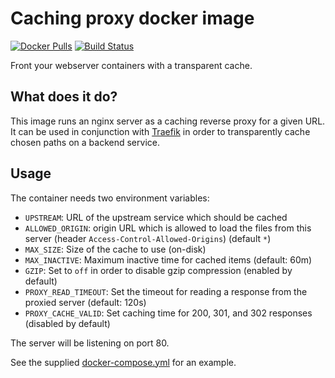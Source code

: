 # Caching proxy docker image

[![Docker Pulls](https://img.shields.io/docker/pulls/decentralize/caching-proxy.svg)](https://hub.docker.com/r/decentralize/caching-proxy)
[![Build Status](https://ci.strahlungsfrei.de/api/badges/djmaze/docker-caching-proxy/status.svg)](https://ci.strahlungsfrei.de/djmaze/docker-caching-proxy)

Front your webserver containers with a transparent cache.

## What does it do?

This image runs an nginx server as a caching reverse proxy for a given URL. It can be used in conjunction with [Traefik](https://github.com/containous/traefik) in order to transparently cache chosen paths on a backend service.

## Usage

The container needs two environment variables:

* `UPSTREAM`: URL of the upstream service which should be cached
* `ALLOWED_ORIGIN`: origin URL which is allowed to load the files from this server (header `Access-Control-Allowed-Origins`) (default `*`)
* `MAX_SIZE`: Size of the cache to use (on-disk)
* `MAX_INACTIVE`: Maximum inactive time for cached items (default: 60m)
* `GZIP`: Set to `off` in order to disable gzip compression (enabled by default)
* `PROXY_READ_TIMEOUT`: Set the timeout for reading a response from the proxied server (default: 120s)
* `PROXY_CACHE_VALID`: Set caching time for 200, 301, and 302 responses (disabled by default)

The server will be listening on port 80.

See the supplied [docker-compose.yml](docker-compose.yml) for an example.
